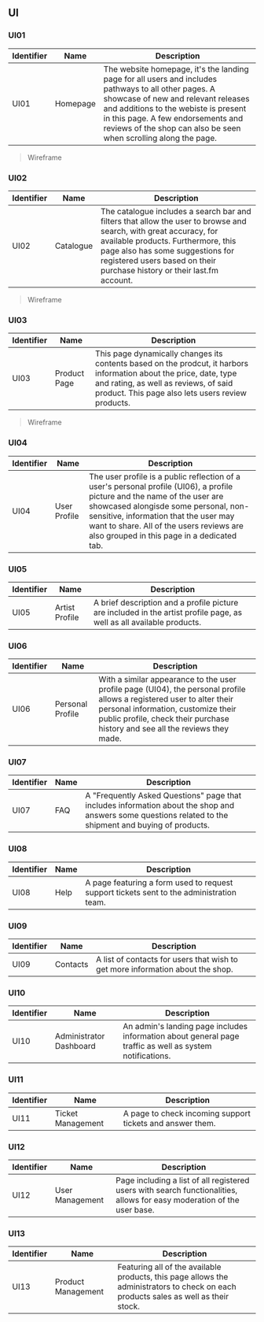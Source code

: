 ## UI

### UI01

|Identifier|Name|Description|
|---|---|---|
|UI01|Homepage|The website homepage, it's the landing page for all users and includes pathways to all other pages. A showcase of new and relevant releases and additions to the webiste is present in this page. A few endorsements and reviews of the shop can also be seen when scrolling along the page.|

> Wireframe

### UI02

|Identifier|Name|Description|
|---|---|---|
|UI02|Catalogue|The catalogue includes a search bar and filters that allow the user to browse and search, with great accuracy, for available products. Furthermore, this page also has some suggestions for registered users based on their purchase history or their last.fm account.|

> Wireframe

### UI03

|Identifier|Name|Description|
|---|---|---|
|UI03|Product Page|This page dynamically changes its contents based on the prodcut, it harbors information about the price, date, type and rating, as well as reviews, of said product. This page also lets users review products.|

> Wireframe

### UI04

|Identifier|Name|Description|
|---|---|---|
|UI04|User Profile|The user profile is a public reflection of a user's personal profile (UI06), a profile picture and the name of the user are showcased alongisde some personal, non-sensitive, information that the user may want to share. All of the users reviews are also grouped in this page in a dedicated tab.|

### UI05

|Identifier|Name|Description|
|---|---|---|
|UI05|Artist Profile|A brief description and a profile picture are included in the artist profile page, as well as all available products.|

### UI06

|Identifier|Name|Description|
|---|---|---|
|UI06|Personal Profile|With a similar appearance to the user profile page (UI04), the personal profile allows a registered user to alter their personal information, customize their public profile, check their purchase history and see all the reviews they made.|

### UI07

|Identifier|Name|Description|
|---|---|---|
|UI07|FAQ|A "Frequently Asked Questions" page that includes information about the shop and answers some questions related to the shipment and buying of products.|

### UI08

|Identifier|Name|Description|
|---|---|---|
|UI08|Help|A page featuring a form used to request support tickets sent to the administration team.|

### UI09

|Identifier|Name|Description|
|---|---|---|
|UI09|Contacts|A list of contacts for users that wish to get more information about the shop.|

### UI10

|Identifier|Name|Description|
|---|---|---|
|UI10|Administrator Dashboard|An admin's landing page includes information about general page traffic as well as system notifications.|

### UI11

|Identifier|Name|Description|
|---|---|---|
|UI11|Ticket Management|A page to check incoming support tickets and answer them.|

### UI12

|Identifier|Name|Description|
|---|---|---|
|UI12|User Management|Page including a list of all registered users with search functionalities, allows for easy moderation of the user base.|

### UI13

|Identifier|Name|Description|
|---|---|---|
|UI13|Product Management|Featuring all of the available products, this page allows the administrators to check on each products sales as well as their stock.|
